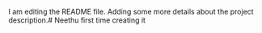 I am editing the README file. Adding some more details about the project description.# Neethu
first time creating it
